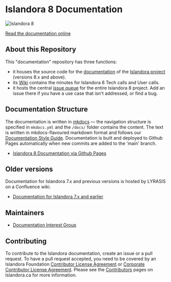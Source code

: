 # Islandora 8 Documentation
![Islandora 8](https://camo.githubusercontent.com/738dd7cbd90a3ef06b9bb55a4cf5ed385a048fd4/687474703a2f2f69736c616e646f72612e63612f73697465732f64656661756c742f66696c65732f696d616765732f6c6f6273746572434c41572e706e67)

[Read the documentation online](https://islandora.github.io/documentation/)

## About this Repository

This "documentation" repository has three functions:

- it houses the source code for the [documentation](https://islandora.github.io/documentation/) of the [Islandora project](https://islandora.ca/) (versions 8.x and above). 
- its [Wiki](https://github.com/Islandora/documentation/wiki) contains the minutes for Islandora 8 Tech calls and User calls.
- it hosts the central [issue queue](https://github.com/Islandora/documentation/issues) for the entire Islandora 8 project. Add an issue there if you have a use case that isn't addressed, or find a bug.

## Documentation Structure

The documentation is written in [mkdocs](https://www.mkdocs.org/) — the navigation structure is specified in `mkdocs.yml` and the `/docs/` folder contains the content. The text is written in mkdocs-flavoured markdown format and follows our [Documentation Style Guide](https://islandora.github.io/documentation/contributing/docs_style_guide/). Documentation is built and deployed to Github Pages automatically when new commits are added to the 'main' branch. 

* [Islandora 8 Documentation via Github Pages](https://islandora.github.io/documentation/)

## Older versions

Documentation for Islandora 7.x and previous versions is hosted by LYRASIS on a Confluence wiki.

* [Documentation for Islandora 7.x and earlier](https://wiki.lyrasis.org/display/ISLANDORA/)

## Maintainers

* [Documentation Interest Group](https://github.com/islandora-interest-groups/Islandora-Documentation-Interest-Group)

## Contributing

To contribute to the Islandora documentation, create an issue or a pull request. To have a pull request accepted, you need to be covered by an Islandora Foundation [Contributor License Agreement](http://islandora.ca/sites/default/files/islandora_cla.pdf) or [Corporate Contributor License Agreement](http://islandora.ca/sites/default/files/islandora_ccla.pdf). Please see the [Contributors](https://islandora.ca/contribute) pages on Islandora.ca for more information.

